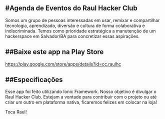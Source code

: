 #Agenda de Eventos do Raul Hacker Club
--------------------------------------------

Somos um grupo de pessoas interessadas em usar, remixar e compartilhar tecnologia, aprendizado, diversão e cultura de forma colaborativa e indiscriminada.
Temos como prioridade estratégica a manutenção de um hackerspace em Salvador/BA para concretizar essas aspirações.


##Baixe este app na Play Store
-----------------------

https://play.google.com/store/apps/details?id=cc.raulhc


##Especificações
-----------------------

Esse app foi feito utilizando Ionic Framework. Nosso objetivo é divulgar o Raul Hacker Club.
Estejam a vontade para contribuir com o projeto ou até criar um outro em plataforma nativa, ficaremos felizes em colocar na loja!

Toca Raul!
